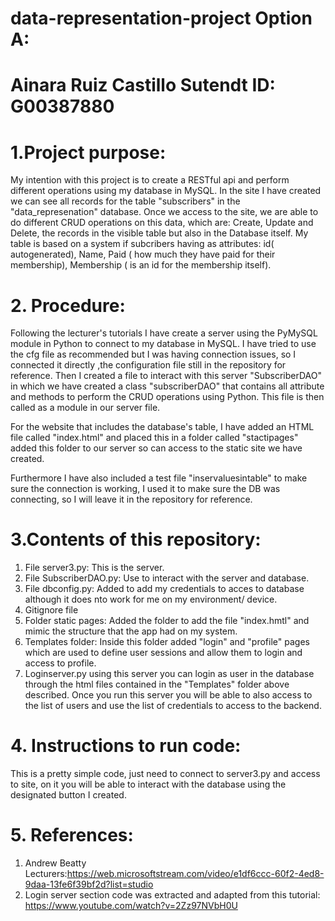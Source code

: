 # data-representation-project Option A: 
# Ainara Ruiz Castillo Sutendt ID: G00387880


# 1.Project purpose:

My intention with this project is to create  a RESTful api and perform different operations  using my database in MySQL.  In the site I have created  we can see all records for the table "subscribers" in the "data_represenation" database. 
Once we access to the site, we are able to do different CRUD operations on this data, which are: Create, Update and Delete, the records in the visible table but also in the Database itself. 
My table is based on a system if subcribers having as attributes: id( autogenerated), Name, Paid ( how much they have paid for their membership), Membership ( is an id for the membership itself).


# 2. Procedure:

Following the lecturer's tutorials I have create a server using the PyMySQL module in Python to connect to my database in MySQL. 
I have tried to use the cfg file as recommended but I was having connection issues, so  I connected it directly ,the configuration file still in the repository for reference. 
Then I created a file to interact with this server "SubscriberDAO" in which we have created a class "subscriberDAO" that contains all attribute and methods to perform the CRUD operations using Python. 
This file is then called as  a module in our server file. 

For the website that includes the database's table, I have added an HTML file called "index.html" and placed this in a folder called "stactipages" added this folder to our server so can access to the static site we have created.

Furthermore I have also included a test file "inservaluesintable" to make sure the connection is working, I used it to make sure the DB was connecting, so I will leave it in the repository for reference. 


# 3.Contents of this repository:

1. File server3.py: This is the server. 
2. File SubscriberDAO.py: Use to interact with the server and database. 
3. File dbconfig.py: Added to add my credentials to acces to database although it does nto work for me on my environment/ device. 
4. Gitignore file
5. Folder static pages: Added the folder to add the file "index.hmtl" and mimic the structure that the app had on my system. 
6. Templates folder: Inside this folder added "login" and "profile" pages which are used to define user sessions and allow them to login and access to profile. 
7. Loginserver.py using this server you can login as user in the database through the html files contained in the "Templates" folder above described. Once you run this server you will be able to also access to the list of users and use the list of credentials to access to the backend. 


# 4. Instructions to run code: 

This is a pretty simple code, just need to connect to server3.py and access to site, on it you will be able to interact with the database using the designated button I created. 

# 5. References: 

1. Andrew Beatty Lecturers:https://web.microsoftstream.com/video/e1df6ccc-60f2-4ed8-9daa-13fe6f39bf2d?list=studio 
2. Login server section code was extracted and adapted from this tutorial: https://www.youtube.com/watch?v=2Zz97NVbH0U 

